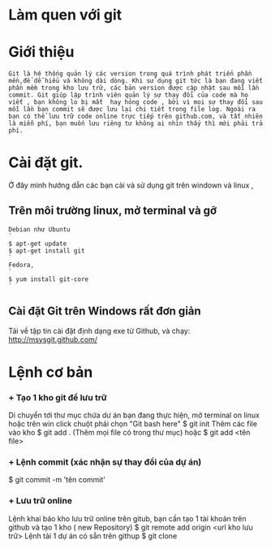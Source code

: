 Làm quen với git
==============
 # Giới thiệu 
 `
Git là hệ thống quản lý các version trong quá trình phát triển phần mền,để dễ hiểu và không dài dòng.
Khi sử dụng git tức là bạn đang viết phần mềm trong kho lưu trữ, các bản version được cập nhật sau mỗi lần commit.
Git giúp lập trình viên quản lý sự thay đổi của code mà họ viết , bạn không lo bị mất  hay hỏng code ,
bởi vì mọi sự thay đổi sau mỗi lần bạn commit sẽ được lưu lại chi tiết trong file log. Ngoài ra bạn có thể lưu trữ code
online trực tiếp trên github.com, và tất nhiên là miễn phí, bạn muốn lưu riêng tư không ai nhìn thấy thì mới phải trả phí.
`
# Cài đặt git. 

Ở đây mình hướng dẫn các bạn cài và sử dụng git trên windown và linux ,

## Trên môi trường linux, mở terminal và gỡ ##

    Debian như Ubuntu
    `
    $ apt-get update
    $ apt-get install git
    `
    Fedora, 
    `
    $ yum install git-core
    `
## Cài đặt Git trên Windows rất đơn giản ## 
Tải về tập tin cài đặt định dạng exe từ Github, và chạy: http://msysgit.github.com/
# Lệnh cơ bản
 ### + Tạo 1 kho git để lưu trữ ###
 Di chuyển tới thư mục chứa dư án bạn đang thực hiện, mở terminal on linux hoặc trên win click chuột phải
 chọn "Git bash here"
  $ git init
  Thêm các file vào kho 
  $ git add . (Thêm mọi file có trong thư mục)
  hoặc 
  $ git add <tên file>
### + Lệnh commit (xác nhận sự thay đổi của dự án) ###
  $ git commit -m 'tên commit'
### + Lưu trữ online ###
  Lệnh khai báo kho lưu trữ online trên gitub, bạn cần tạo 1 tài khoản trên github và tạo 1 kho ( new Repository)
  $ git remote add origin <url kho lưu trữ>
  Lệnh tải 1 dự án có sẵn trên githup
  $ git clone <url>
